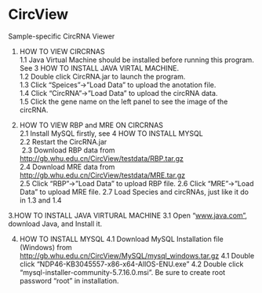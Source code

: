 # CircView
Sample-specific CircRNA Viewer

1. HOW TO VIEW CIRCRNAS  
  1.1 Java Virtual Machine should be installed before running this program. See 3 HOW TO   INSTALL JAVA VIRTAL MACHINE.  
  1.2 Double click CircRNA.jar to launch the program.  
  1.3 Click “Speices”->”Load Data” to upload the anotation file.  
  1.4 Click “CircRNA”->”Load Data” to upload the circRNA data.  
  1.5 Click the gene name on the left panel to see the image of the circRNA.  


2. HOW TO VIEW RBP and MRE ON CIRCRNAS  
  2.1 Install MySQL firstly, see 4 HOW TO INSTALL MYSQL  
  2.2 Restart the CircRNA.jar  
  2.3 Download RBP data from http://gb.whu.edu.cn/CircView/testdata/RBP.tar.gz  
  2.4 Download MRE data from http://gb.whu.edu.cn/CircView/testdata/MRE.tar.gz  
  2.5 Click “RBP”->”Load Data” to upload RBP file.
  2.6 Click “MRE”->”Load Data” to upload MRE file.
  2.7 Load Species and circRNAs, just like it do in 1.3 and 1.4 


3.HOW TO INSTALL JAVA VIRTURAL MACHINE
  3.1 Open “www.java.com”, download Java, and Install it.


4. HOW TO INSTALL MYSQL
  4.1 Download MySQL Installation file (Windows) from http://gb.whu.edu.cn/CircView/MySQL/mysql_windows.tar.gz
  4.1 Double click “NDP46-KB3045557-x86-x64-AllOS-ENU.exe”
  4.2 Double click “mysql-installer-community-5.7.16.0.msi”. Be sure to create root password “root” in installation.
